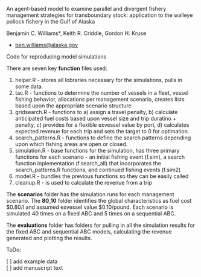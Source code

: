An agent-based model to examine parallel and divergent 
fishery management strategies for transboundary stock: 
application to the walleye pollock fishery in the Gulf of 
Alaska 

Benjamin C. Williams*, Keith R. Criddle, Gordon H. Kruse
 * ben.williams@alaska.gov

Code for reproducing model simulations

There are seven key **function** files used:

 1. helper.R - stores all lobraries necessary for the simulations, pulls in some data.
 2. tac.R - functions to determine the number of vessels in a fleet, vessel fishing behavior, allocations per management scenario, creates lists based upon the appropriate scenario structure
 3. gridsearch.R - functions to a) assign a travel penalty, b) calculate anticipated fuel costs based upon vessel size and trip duratino + penalty, c) provides for a flexible exvessel value by port, d) calculates expected revenue for each trip and sets the target to 0 for optimation.
 4. search_patterns.R - functions to define the search patterns depending upon which fishing areas are open or closed.
 5. simulation.R - base functions for the simulation, has three primary functions for each scenario - an initial fishing event (f.sim), a search function inplementation (f.search_all) that incorporates the search_patterns.R functions, and continued fishing events (f.sim2)
 6. model.R - bundles the previous functions so they can be easily called
 7. cleanup.R - is used to calculate the revenue from a trip
 
 The **scenarios** folder has the simulation runs for each management scenario. The **80_10** folder identifies the global characteristics as fuel cost $0.80/l and assumed exvessel value \$0.10/pound. Each scenario is simulated 40 times on a fixed ABC and 5 times on a sequential ABC.
 
The **evaluations** folder has folders for pulling in all the simulation results for the fixed ABC and sequential ABC models, calculating the revenue generated and plotting the results.

ToDo:

 [ ] add example data  
 [ ] add manuscript text
 